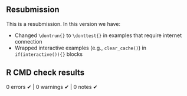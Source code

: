 ## Resubmission
This is a resubmission. In this version we have:
* Changed `\dontrun{}` to `\donttest{}` in examples that require internet connection
* Wrapped interactive examples (e.g., `clear_cache()`) in `if(interactive()){}` blocks

## R CMD check results

0 errors ✔ | 0 warnings ✔ | 0 notes ✔


